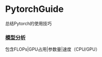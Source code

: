 # PytorchGuide

总结Pytorch的使用技巧



### [模型分析](./ModelAnalysis/readme.md)

包含FLOPs|GPU占用|参数量|速度（CPU/GPU）
